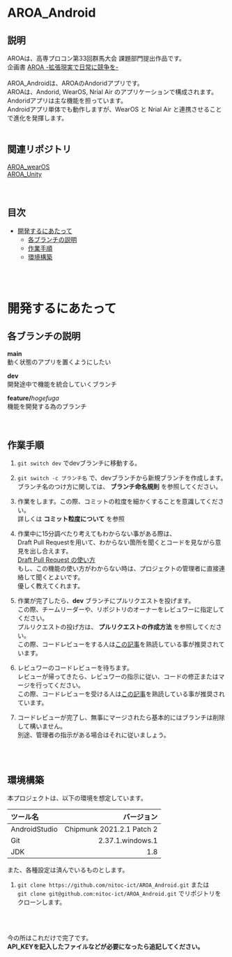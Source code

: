 # AROA_Android <!-- omit in toc -->

## 説明 <!-- omit in toc --> <br/>

AROAは、高専プロコン第33回群馬大会 課題部門提出作品です。<br/>
企画書 [AROA -拡張現実で日常に競争を-](https://drive.google.com/file/d/13uSCRXZHwz8V4P9N1hx53DmdcfdGsp91/view?usp=sharing)<br/>
<br/>
AROA_Androidは、AROAのAndoridアプリです。<br/>
AROAは、Andorid, WearOS, Nrial Air のアプリケーションで構成されます。<br/>
Andoridアプリは主な機能を担っています。<br/>
Androidアプリ単体でも動作しますが、WearOS と Nrial Air と連携させることで進化を発揮します。
<br/>
<br/>

## 関連リポジトリ <!-- omit in toc -->
[AROA_wearOS](https://github.com/nitoc-ict/AROA_wearOS)<br/>
[AROA_Unity](https://github.com/nitoc-ict/AROA_Unity)<br/>
<br/>
<br/>

## 目次 <!-- omit in toc --> <br/>
- [開発するにあたって](#開発するにあたって)
  - [各ブランチの説明](#各ブランチの説明)
  - [作業手順](#作業手順)
  - [環境構築](#環境構築)

<br/>
<br/>


# 開発するにあたって

## 各ブランチの説明

**main**<br/>
動く状態のアプリを置くようにしたい<br/>

**dev**<br/>
開発途中で機能を統合していくブランチ<br/>

**feature/**_hogefuga_<br/>
機能を開発する為のブランチ<br/>
<br/>
<br/>



## 作業手順
1. `git switch dev` でdevブランチに移動する。

1. `git switch -c ブランチ名` で、devブランチから新規ブランチを作成します。<br/>
ブランチ名のつけ方に関しては、 **ブランチ命名規則** を参照してください。

1. 作業をします。この際、コミットの粒度を細かくすることを意識してください。<br/>
詳しくは **コミット粒度について** を参照

1. 作業中に15分調べたり考えてもわからない事がある際は、<br/>
Draft Pull Requestを用いて、わからない箇所を聞くとコードを見ながら意見を出し合えます。<br/>
[Draft Pull Request の使い方](https://qiita.com/tatane616/items/13da1b6797a7b871ad58)<br/>
もし、この機能の使い方がわからない時は、プロジェクトの管理者に直接連絡して聞くとよいです。<br/>
優しく教えてくれます。

1. 作業が完了したら、**dev** ブランチにプルリクエストを投げます。<br/>
この際、チームリーダーや、リポジトリのオーナーをレビュワーに指定してください。<br/>
プルリクエストの投げ方は、 **プルリクエストの作成方法** を参照してください。<br/>
この際、コードレビューをする人は[この記事](https://qiita.com/hinora/items/266fbfb62fd3d4c45edd)を熟読している事が推奨されています。

1. レビュワーのコードレビューを待ちます。<br/>
レビューが帰ってきたら、レビュワーの指示に従い、コードの修正またはマージを行ってください。<br/>
この際、コードレビューを受ける人は[この記事](https://qiita.com/hinora/items/fb083a97d6e2ab8a9aa3)を熟読している事が推奨されています。

1. コードレビューが完了し、無事にマージされたら基本的にはブランチは削除して構いません。<br/>
別途、管理者の指示がある場合はそれに従いましょう。
<br/>
<br/>

## 環境構築
本プロジェクトは、以下の環境を想定しています。<br/>

| ツール名 | バージョン |
| :--- | ---: |
| AndroidStudio | Chipmunk 2021.2.1 Patch 2 |
| Git | 2.37.1.windows.1 |
| JDK | 1.8 |

また、各種設定は済んでいるものとします。

1. `git clone https://github.com/nitoc-ict/AROA_Android.git` または<br/>
 `git clone git@github.com:nitoc-ict/AROA_Android.git` でリポジトリをクローンします。
<br/>
<br/>

今の所はこれだけで完了です。<br/>
**API_KEYを記入したファイルなどが必要になったら追記してください。**


